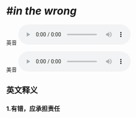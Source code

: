 # ***\#in the wrong*** 
英音
<audio src="./media/in the wrong1_AAC.aac" controls="controls"></audio>

美音
<audio src="./media/in the wrong2_AAC.aac" controls="controls"></audio>



  

英文释义
---
### 1.**有错，应承担责任**  


